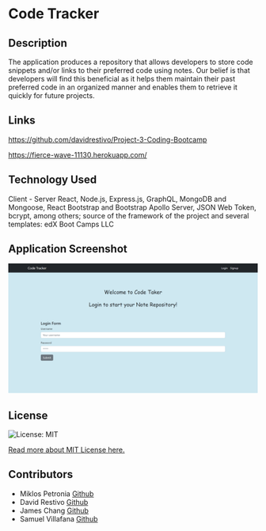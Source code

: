 # Code Tracker



## Description
The application produces a repository that allows developers to store code snippets and/or links to their preferred code using notes. Our belief is that developers will find this beneficial as it helps them maintain their past preferred code in an organized manner and enables them to retrieve it quickly for future projects.


## Links

https://github.com/davidrestivo/Project-3-Coding-Bootcamp

https://fierce-wave-11130.herokuapp.com/

## Technology Used

Client - Server
React, Node.js, Express.js, GraphQL, MongoDB and Mongoose,
React Bootstrap and Bootstrap
Apollo Server, JSON Web Token, bcrypt, among others; source of the framework
of the project and several templates: edX Boot Camps LLC


## Application Screenshot
![screenshot](assets/images/screenshot-codetracker.png)


## License
  ![License: MIT](https://img.shields.io/badge/License-MIT-yellow.svg)
    
  [Read more about MIT License here.](https://opensource.org/licenses/MIT)
  
  
## Contributors
  
- Miklos Petronia [Github](https://github.com/miklos-petronia)
- David Restivo [Github](https://github.com/davidrestivo)
- James Chang  [Github](https://github.com/jamscc)
-  Samuel Villafana [Github](https://github.com/samvillafana)

  
  
  
  



